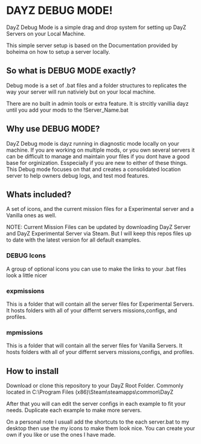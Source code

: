 # DAYZ DEBUG MODE!
DayZ Debug Mode is a simple drag and drop system for setting up DayZ Servers on your Local Machine.

This simple server setup is based on the Documentation provided by boheima on how to setup a server locally. 

## So what is DEBUG MODE exactly?
Debug mode is a set of .bat files and a folder structures to replicates the way your server will run nativiely but on your local machine.  

There are no built in admin tools or extra feature. It is strcitly vanillia dayz until you add your mods to the !Server_Name.bat

## Why use DEBUG MODE?
DayZ Debug mode is dayz running in diagnostic mode locally on your machine. If you are working on multiple mods, or you own several servers it can be difficult to manage and maintain your files if you dont have a good base for orginization. Esspecially if you are new to either of these things. This Debug mode focuses on that and creates a consolidated location server to help owners debug logs, and test mod features.

## Whats included?
A set of icons, and the current mission files for a Experimental server and a Vanilla ones as well. 

NOTE: Current Mission Files can be updated by downloading DayZ Server and DayZ Experimental Server via Steam. But I will keep this repos files up to date with the latest version for all default examples. 

### DEBUG Icons  
A group of optional icons you can use to make the links to your .bat files look a little nicer

### expmissions
This is a folder that will contain all the server files for Experimental Servers. It hosts folders with all of your differnt servers missions,configs, and profiles. 

### mpmissions
This is a folder that will contain all the server files for Vanilla Servers. It hosts folders with all of your differnt servers missions,configs, and profiles. 

## How to install
Download or clone this repository to your DayZ Root Folder. Commonly located in C:\Program Files (x86)\Steam\steamapps\common\DayZ

After that you will can edit the server configs in each example to fit your needs. Duplicate each example to make more servers.

On a personal note I usuall add the shortcuts to the each server.bat to my desktop then use the my icons to make them look nice. You can create your own if you like or use the ones I have made. 
